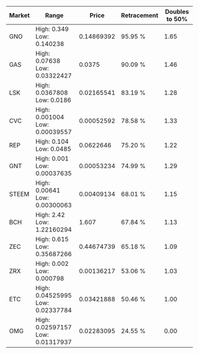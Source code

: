 | Market | Range | Price| Retracement | Doubles to 50% |
| --- | --- | --- | --- | --- |
| GNO | High: 0.349<br />Low: 0.140238 | 0.14869392 | 95.95 % | 1.65 |
| GAS | High: 0.07638<br />Low: 0.03322427 | 0.0375 | 90.09 % | 1.46 |
| LSK | High: 0.0367808<br />Low: 0.0186 | 0.02165541 | 83.19 % | 1.28 |
| CVC | High: 0.001004<br />Low: 0.00039557 | 0.00052592 | 78.58 % | 1.33 |
| REP | High: 0.104<br />Low: 0.0485 | 0.0622646 | 75.20 % | 1.22 |
| GNT | High: 0.001<br />Low: 0.00037635 | 0.00053234 | 74.99 % | 1.29 |
| STEEM | High: 0.00641<br />Low: 0.00300063 | 0.00409134 | 68.01 % | 1.15 |
| BCH | High: 2.42<br />Low: 1.22160294 | 1.607 | 67.84 % | 1.13 |
| ZEC | High: 0.615<br />Low: 0.35687266 | 0.44674739 | 65.18 % | 1.09 |
| ZRX | High: 0.002<br />Low: 0.000798 | 0.00136217 | 53.06 % | 1.03 |
| ETC | High: 0.04525995<br />Low: 0.02337784 | 0.03421888 | 50.46 % | 1.00 |
| OMG | High: 0.02597157<br />Low: 0.01317937 | 0.02283095 | 24.55 % | 0.00 |
